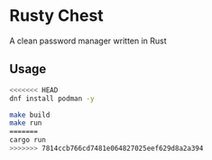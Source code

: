 # Rusty Chest

A clean password manager written in Rust

## Usage

```bash
<<<<<<< HEAD
dnf install podman -y

make build
make run
=======
cargo run
>>>>>>> 7814ccb766cd7481e064827025eef629d8a2a394
```
